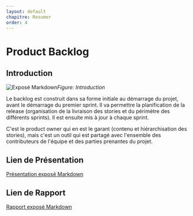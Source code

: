 ```yaml
---
layout: default
chapitre: Resumer
order: 4
---
```


# Product Backlog 
 
## Introduction 
![Exposé Markdown](/lab-scrum/Exposé-Product-backlog/images/productbacklog.jpg)*Figure: Introduction*

Le backlog est construit dans sa forme initiale au démarrage du projet, avant le démarrage du premier sprint. Il va permettre la planification de la release (organisation de la livraison des stories et du périmètre des différents sprints). Il est ensuite mis à jour à chaque sprint.

C'est le product owner qui en est le garant (contenu et hiérarchisation des stories), mais c'est un outil qui est partagé avec l'ensemble des contributeurs de l'équipe et des parties prenantes du projet.

## Lien de Présentation
[Présentation exposé Markdown](/lab-scrum/Exposé-Product-backlog/presentation.html)

## Lien de Rapport
[Rapport exposé Markdown](/lab-scrum/Exposé-Product-backlog/rapport.html)
